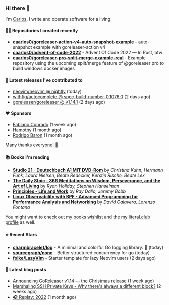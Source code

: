 ### Hi there 👋

I'm [Carlos](https://caarlos0.dev), I write and operate software for a living.

#### 👨‍💻 Repositories I created recently
- **[caarlos0/goreleaser-action-v4-auto-snapshot-example](https://github.com/caarlos0/goreleaser-action-v4-auto-snapshot-example)** - auto-snapshot example with goreleaser-action v4
- **[caarlos0/advent-of-code-2022](https://github.com/caarlos0/advent-of-code-2022)** - Advent Of Code 2022 — In Rust, btw
- **[caarlos0/goreleaser-pro-split-merge-example-real](https://github.com/caarlos0/goreleaser-pro-split-merge-example-real)** - Example repository using the upcoming split/merge feature of @goreleaser pro to build windows docker images

#### 🚀 Latest releases I've contributed to


- [neovim/neovim @ nightly](https://github.com/neovim/neovim/releases/tag/nightly) (today)
- [withfig/autocomplete @ spec-build-number-0.1076.0](https://github.com/withfig/autocomplete/releases/tag/spec-build-number-0.1076.0) (2 days ago)
- [goreleaser/goreleaser @ v1.14.1](https://github.com/goreleaser/goreleaser/releases/tag/v1.14.1) (2 days ago)

#### ❤️ Sponsors
- [Fabiano Conrado](https://github.com/fconhkd) (1 week ago)
- [Hamothy](https://github.com/sgoudham) (1 month ago)
- [Rodrigo Baron](https://github.com/rodrigobaron) (1 month ago)

Many thanks everyone! 🙏

#### 📚 Books I'm reading
- **[Studio 21 - Deutschbuch A1 MIT DVD-Rom](https://literal.club/caarlos0/book/laura-nielsen-hermann-funk-beate-redecker-christina-kuhn-kerstin-rische-beate-lex-studio-21-c60yd)** by _Christina Kuhn, Hermann Funk, Laura Nielsen, Beate Redecker, Kerstin Rische, Beate Lex_
- **[The Daily Stoic - 366 Meditations on Wisdom, Perseverance, and the Art of Living](https://literal.club/caarlos0/book/the-daily-stoic-lbfbd)** by _Ryan Holiday, Stephen Hanselman_
- **[Principles - Life and Work](https://literal.club/caarlos0/book/ray-dalioray-daliojeremy-bobbprinciples-a9caw)** by _Ray Dalio, Jeremy Bobb_
- **[Linux Observability with BPF - Advanced Programming for Performance Analysis and Networking](https://literal.club/caarlos0/book/david-calavera-lorenzo-fontana-linux-observability-with-bpf-561av)** by _David Calavera, Lorenzo Fontana_

You might want to check out my [books
wishlist](https://www.amazon.com.br/hz/wishlist/ls/EB8P7VS717SV) and the my
[literal.club profile](https://literal.club/caarlos0) as well.

#### ⭐ Recent Stars
- **[charmbracelet/log](https://github.com/charmbracelet/log)** - A minimal and colorful Go logging library. 📝 (today)
- **[sourcegraph/conc](https://github.com/sourcegraph/conc)** - Better structured concurrency for go (today)
- **[folke/LazyVim](https://github.com/folke/LazyVim)** - Starter template for lazy Neovim users (2 days ago)

#### 📄 Latest blog posts
- [Announcing GoReleaser v1.14 — the Christmas release](https://carlosbecker.com/posts/goreleaser-v1.14/) (1 week ago)
- [Marshaling SSH Private Keys - Why there&#39;s always a different block?](https://carlosbecker.com/posts/ssh-marshal-private-key/) (2 weeks ago)
- [🎧 Replay: 2022](https://carlosbecker.com/posts/replay-2022/) (1 month ago)
